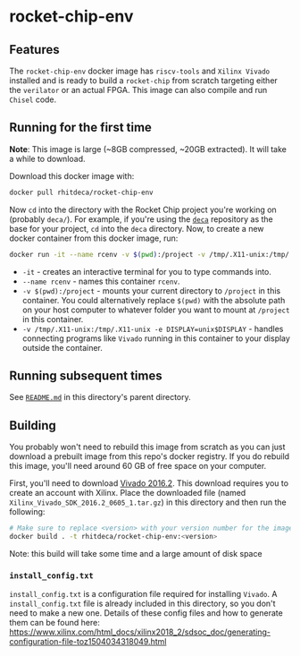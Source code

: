 # rocket-chip-env

## Features
The `rocket-chip-env` docker image has `riscv-tools` and `Xilinx Vivado` installed and is ready to build a `rocket-chip` from scratch targeting either the `verilator` or an actual FPGA. This image can also compile and run `Chisel` code.

## Running for the first time
**Note**: This image is large (~8GB compressed, ~20GB extracted). It will take a while to download.

Download this docker image with:
```bash
docker pull rhitdeca/rocket-chip-env
```
Now `cd` into the directory with the Rocket Chip project you're working on (probably `deca/`). For example, if you're using the [`deca`](https://github.com/rhit-neuro/deca) repository as the base for your project, `cd` into the `deca` directory. Now, to create a new docker container from this docker image, run:
```bash
docker run -it --name rcenv -v $(pwd):/project -v /tmp/.X11-unix:/tmp/.X11-unix -e DISPLAY=unix$DISPLAY rhitdeca/rocket-chip-env
```
* `-it` - creates an interactive terminal for you to type commands into.
* `--name rcenv` - names this container `rcenv`.
* `-v $(pwd):/project` - mounts your current directory to `/project` in this container. You could alternatively replace `$(pwd)` with the absolute path on your host computer to whatever folder you want to mount at `/project` in this container.
* `-v /tmp/.X11-unix:/tmp/.X11-unix -e DISPLAY=unix$DISPLAY` - handles connecting programs like `Vivado` running in this container to your display outside the container.

## Running subsequent times
See [`README.md`](../README.md#running-containers-subsequent-times) in this directory's parent directory.

## Building
You probably won't need to rebuild this image from scratch as you can just download a prebuilt image from this repo's docker registry. If you do rebuild this image, you'll need around 60 GB of free space on your computer.

First, you'll need to download [Vivado 2016.2](https://www.xilinx.com/member/forms/download/xef.html?filename=Xilinx_Vivado_SDK_2016.2_0605_1.tar.gz). This download requires you to create an account with Xilinx. Place the downloaded file (named `Xilinx_Vivado_SDK_2016.2_0605_1.tar.gz`) in this directory and then run the following:
```bash
# Make sure to replace <version> with your version number for the image you're building
docker build . -t rhitdeca/rocket-chip-env:<version>
```
Note: this build will take some time and a large amount of disk space

### `install_config.txt`
`install_config.txt` is a configuration file required for installing `Vivado`. A `install_config.txt` file is already included in this directory, so you don't need to make a new one. Details of these config files and how to generate them can be found here: https://www.xilinx.com/html_docs/xilinx2018_2/sdsoc_doc/generating-configuration-file-toz1504034318049.html